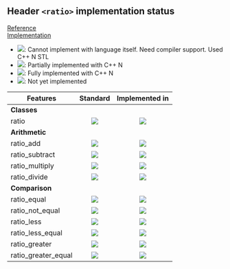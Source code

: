 ## Header `<ratio>` implementation status

[Reference](https://en.cppreference.com/w/cpp/header/ratio)  
[Implementation](../include/lsd/ratio.h)

* ![](https://img.shields.io/badge/C%2B%2B-N-red): Cannot implement with language itself. Need compiler support. Used C++ N STL
* ![](https://img.shields.io/badge/C%2B%2B-N-blue): Partially implemented with C++ N
* ![](https://img.shields.io/badge/C%2B%2B-N-green): Fully implemented with C++ N
* ![][notyet]: Not yet implemented

| Features                                     | Standard             | Implemented in                    |
|----------------------------------------------|:--------------------:|:---------------------------------:|
| **Classes**                                  |                      |                                   |
| ratio                                        | ![][cpp11]           | ![][notyet]                       |
| **Arithmetic**                               |                      |                                   |
| ratio_add                                    | ![][cpp11]           | ![][notyet]                       |
| ratio_subtract                               | ![][cpp11]           | ![][notyet]                       |
| ratio_multiply                               | ![][cpp11]           | ![][notyet]                       |
| ratio_divide                                 | ![][cpp11]           | ![][notyet]                       |
| **Comparison**                               |                      |                                   |
| ratio_equal                                  | ![][cpp11]           | ![][notyet]                       |
| ratio_not_equal                              | ![][cpp11]           | ![][notyet]                       |
| ratio_less                                   | ![][cpp11]           | ![][notyet]                       |
| ratio_less_equal                             | ![][cpp11]           | ![][notyet]                       |
| ratio_greater                                | ![][cpp11]           | ![][notyet]                       |
| ratio_greater_equal                          | ![][cpp11]           | ![][notyet]                       |


<!--
	C++11: 11	| 0

	Total: 11	| 0-->

[notyet]: https://img.shields.io/badge/Not_yet-orange
[removed]: https://img.shields.io/badge/Removed-red
[legacy]: https://img.shields.io/badge/legacy-grey

[cppno11]: https://img.shields.io/badge/C%2B%2B-11-red
[cppno14]: https://img.shields.io/badge/C%2B%2B-14-red
[cppno17]: https://img.shields.io/badge/C%2B%2B-17-red
[cppno20]: https://img.shields.io/badge/C%2B%2B-20-red
[cppno23]: https://img.shields.io/badge/C%2B%2B-23-red

[cpppt11]: https://img.shields.io/badge/C%2B%2B-11-blue
[cpppt14]: https://img.shields.io/badge/C%2B%2B-14-blue
[cpppt17]: https://img.shields.io/badge/C%2B%2B-17-blue
[cpppt20]: https://img.shields.io/badge/C%2B%2B-20-blue
[cpppt23]: https://img.shields.io/badge/C%2B%2B-23-blue

[cpp11]: https://img.shields.io/badge/C%2B%2B-11-green
[cpp14]: https://img.shields.io/badge/C%2B%2B-14-green
[cpp17]: https://img.shields.io/badge/C%2B%2B-17-green
[cpp20]: https://img.shields.io/badge/C%2B%2B-20-green
[cpp23]: https://img.shields.io/badge/C%2B%2B-23-green
